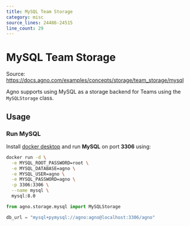 ```yaml
---
title: MySQL Team Storage
category: misc
source_lines: 24486-24515
line_count: 29
---
```


# MySQL Team Storage
Source: https://docs.agno.com/examples/concepts/storage/team_storage/mysql



Agno supports using MySQL as a storage backend for Teams using the `MySQLStorage` class.

## Usage

### Run MySQL

Install [docker desktop](https://docs.docker.com/desktop/install/mac-install/) and run **MySQL** on port **3306** using:

```bash
docker run -d \
  -e MYSQL_ROOT_PASSWORD=root \
  -e MYSQL_DATABASE=agno \
  -e MYSQL_USER=agno \
  -e MYSQL_PASSWORD=agno \
  -p 3306:3306 \
  --name mysql \
  mysql:8.0
```

```python mysql_storage_for_team.py
from agno.storage.mysql import MySQLStorage

db_url = "mysql+pymysql://agno:agno@localhost:3306/agno"

